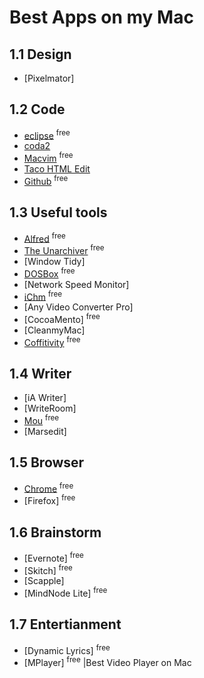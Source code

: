 # Best Apps on my Mac


## 1.1 Design

* [Pixelmator]


## 1.2 Code

*	[eclipse]	<sup>free</sup>
*	[coda2]
*	[Macvim]	<sup>free</sup>	
*	[Taco HTML Edit]
*	[Github]	<sup>free</sup>


## 1.3 Useful tools

* [Alfred]		<sup>free</sup>
* [The Unarchiver]		<sup>free</sup>
* [Window Tidy]
* [DOSBox]		<sup>free</sup>
* [Network Speed Monitor]
* [iChm]		<sup>free</sup>
* [Any Video Converter Pro]
* [CocoaMento] 		<sup>free</sup>
* [CleanmyMac]
* [Coffitivity]		<sup>free</sup>	


## 1.4 Writer

* [iA Writer]
* [WriteRoom]	
* [Mou]		<sup>free</sup>		
* [Marsedit]


## 1.5 Browser

* [Chrome]			<sup>free</sup>	
* [Firefox]		<sup>free</sup>


## 1.6 Brainstorm

* [Evernote]			<sup>free</sup>
* [Skitch]				<sup>free</sup>
* [Scapple]
* [MindNode Lite]				<sup>free</sup>


## 1.7 Entertianment

* [Dynamic Lyrics]			<sup>free</sup>
* [MPlayer]			<sup>free</sup> |Best Video Player on Mac

[eclipse]:http://www.eclipse.org/downloads/
[coda2]:http://www.panic.com/Coda
[Macvim]:http://www.vim.org
[Taco HTML Edit]:http://tacosw.com/
[Github]:http://mac.github.com/

[Alfred]:https://www.alfredapp.com/
[The Unarchiver]:http://wakaba.c3.cx/s/apps/unarchiver
[DOSBOX]:http://www.dosbox.com/
[iChm]:http://www.robinlu.com/ichm
[Cocoa Mento]:https://code.google.com/p/mentohust/downloads/detail?name=CocoaMento.dmg&can=2&q
[Coffitivity]:http://coffitivity.com/
[Mou]:http://mouapp.com/
[Chrome]:www.google.cn/chrome/‎
